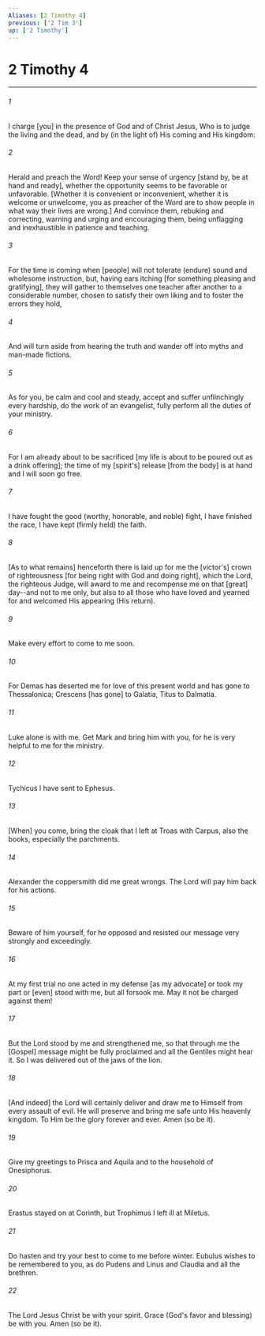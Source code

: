 ```yaml
---
Aliases: [2 Timothy 4]
previous: ['2 Tim 3']
up: ['2 Timothy']
---
```

# 2 Timothy 4

***


###### 1 


I charge [you] in the presence of God and of Christ Jesus, Who is to judge the living and the dead, and by (in the light of) His coming and His kingdom: 


###### 2 


Herald and preach the Word! Keep your sense of urgency [stand by, be at hand and ready], whether the opportunity seems to be favorable or unfavorable. [Whether it is convenient or inconvenient, whether it is welcome or unwelcome, you as preacher of the Word are to show people in what way their lives are wrong.] And convince them, rebuking and correcting, warning and urging and encouraging them, being unflagging and inexhaustible in patience and teaching. 


###### 3 


For the time is coming when [people] will not tolerate (endure) sound and wholesome instruction, but, having ears itching [for something pleasing and gratifying], they will gather to themselves one teacher after another to a considerable number, chosen to satisfy their own liking and to foster the errors they hold, 


###### 4 


And will turn aside from hearing the truth and wander off into myths and man-made fictions. 


###### 5 


As for you, be calm and cool and steady, accept and suffer unflinchingly every hardship, do the work of an evangelist, fully perform all the duties of your ministry. 


###### 6 


For I am already about to be sacrificed [my life is about to be poured out as a drink offering]; the time of my [spirit's] release [from the body] is at hand and I will soon go free. 


###### 7 


I have fought the good (worthy, honorable, and noble) fight, I have finished the race, I have kept (firmly held) the faith. 


###### 8 


[As to what remains] henceforth there is laid up for me the [victor's] crown of righteousness [for being right with God and doing right], which the Lord, the righteous Judge, will award to me and recompense me on that [great] day--and not to me only, but also to all those who have loved and yearned for and welcomed His appearing (His return). 


###### 9 


Make every effort to come to me soon. 


###### 10 


For Demas has deserted me for love of this present world and has gone to Thessalonica; Crescens [has gone] to Galatia, Titus to Dalmatia. 


###### 11 


Luke alone is with me. Get Mark and bring him with you, for he is very helpful to me for the ministry. 


###### 12 


Tychicus I have sent to Ephesus. 


###### 13 


[When] you come, bring the cloak that I left at Troas with Carpus, also the books, especially the parchments. 


###### 14 


Alexander the coppersmith did me great wrongs. The Lord will pay him back for his actions. 


###### 15 


Beware of him yourself, for he opposed and resisted our message very strongly and exceedingly. 


###### 16 


At my first trial no one acted in my defense [as my advocate] or took my part or [even] stood with me, but all forsook me. May it not be charged against them! 


###### 17 


But the Lord stood by me and strengthened me, so that through me the [Gospel] message might be fully proclaimed and all the Gentiles might hear it. So I was delivered out of the jaws of the lion. 


###### 18 


[And indeed] the Lord will certainly deliver and draw me to Himself from every assault of evil. He will preserve and bring me safe unto His heavenly kingdom. To Him be the glory forever and ever. Amen (so be it). 


###### 19 


Give my greetings to Prisca and Aquila and to the household of Onesiphorus. 


###### 20 


Erastus stayed on at Corinth, but Trophimus I left ill at Miletus. 


###### 21 


Do hasten and try your best to come to me before winter. Eubulus wishes to be remembered to you, as do Pudens and Linus and Claudia and all the brethren. 


###### 22 


The Lord Jesus Christ be with your spirit. Grace (God's favor and blessing) be with you. Amen (so be it).
